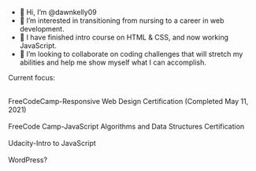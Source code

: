 - 👋 Hi, I’m @dawnkelly09
- 👀 I’m interested in transitioning from nursing to a career in web development.
- 🌱 I have finished intro course on HTML & CSS, and now working JavaScript.
- 💞️ I’m looking to collaborate on coding challenges that will stretch my abilities and help me show myself what I can accomplish.

Current focus: 
<br><br>

FreeCodeCamp-Responsive Web Design Certification (Completed May 11, 2021)<br><br>
FreeCode Camp-JavaScript Algorithms and Data Structures Certification<br><br>
Udacity-Intro to JavaScript<br><br>
WordPress? <br><br>


    
  

<!---
dawnkelly09/dawnkelly09 is a ✨ special ✨ repository because its `README.md` (this file) appears on your GitHub profile.
You can click the Preview link to take a look at your changes.
--->
